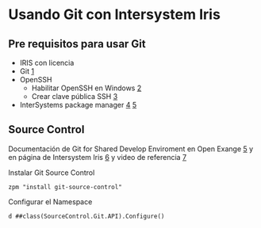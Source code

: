 # Usando Git con Intersystem Iris

## Pre requisitos para usar Git

- IRIS con licencia
- Git [1](https://git-scm.com/downloads/win)
- OpenSSH
  - Habilitar OpenSSH en Windows [2](https://soporte.donweb.com/hc/es/articles/19426302601364--C%C3%B3mo-habilitar-el-cliente-OpenSSH-en-Windows-10) 
  - Crear clave pública SSH [3](https://git-scm.com/book/es/v2/Git-en-el-Servidor-Generando-tu-clave-p%C3%BAblica-SSH)
- InterSystems package manager [4](https://openexchange.intersystems.com/package/InterSystems-Package-Manager-1) [5](https://www.youtube.com/watch?v=UzrG91_swLM&list=PLKb2cBVphNQRcmxt4LtYDyLJEPfF4X4-4&index=7&t=615s)


## Source Control

Documentación de Git for Shared Develop Enviroment en Open Exange [5](https://openexchange.intersystems.com/package/Git-for-Shared-Development-Environments) y en página de Intersystem Iris [6](https://community.intersystems.com/post/git-shared-development-environments) y video de referencia [7](https://youtu.be/elVQEU9MitE?t=387) 

Instalar Git Source Control
```
zpm "install git-source-control"
```

Configurar el Namespace
```
d ##class(SourceControl.Git.API).Configure()
```
